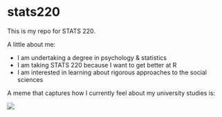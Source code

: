 # stats220

This is my repo for STATS 220. 

A little about me:

- I am undertaking a degree in psychology & statistics
- I am taking STATS 220 because I want to get better at R
- I am interested in learning about rigorous approaches to the social sciences

A meme that captures how I currently feel about my university studies is:

![](https://c.tenor.com/8druEACXtX8AAAAd/tenor.gif)
